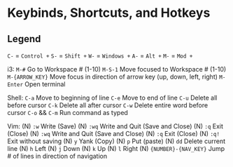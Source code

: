 # Keybinds, Shortcuts, and Hotkeys

Legend
------
`C-` = `Control +`
`S-` = `Shift +`
`W-` = `Windows +`
`A-` = `Alt +`
`M-` = `Mod +`

i3:
`M-#` Go to Workspace # (1-10)
`M-S-1` Move focused to Workspace # (1-10)
`M-{ARROW_KEY}` Move focus in direction of arrow key (up, down, left, right)
`M-Enter` Open terminal

Shell:
`C-a` Move to beginning of line
`C-e` Move to end of line
`C-u` Delete all before cursor
`C-k` Delete all after cursor
`C-w` Delete entire word before cursor
`C-o` && `C-m` Run command as typed

Vim:
(N) `:w` Write (Save)
(N) `:wq` Write and Quit (Save and Close)
(N) `:q` Exit (Close)
(N) `:wq` Write and Quit (Save and Close)
(N) `:q` Exit (Close)
(N) `:q!` Exit without saving
(N) `y` Yank (Copy)
(N) `p` Put (paste)
(N) `dd` Delete current line
(N) `h` Left
(N) `j` Down
(N) `k` Up
(N) `l` Right
(N) `{NUMBER}-{NAV_KEY}` Jump # of lines in direction of navigation


